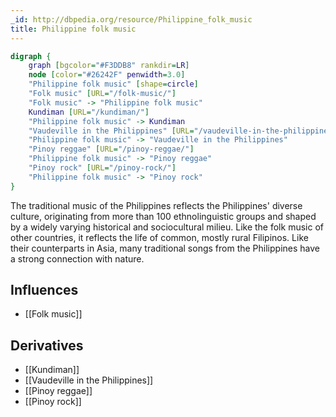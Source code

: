 ```yaml
---
_id: http://dbpedia.org/resource/Philippine_folk_music
title: Philippine folk music
---
```


```dot
digraph {
	graph [bgcolor="#F3DDB8" rankdir=LR]
	node [color="#26242F" penwidth=3.0]
	"Philippine folk music" [shape=circle]
	"Folk music" [URL="/folk-music/"]
	"Folk music" -> "Philippine folk music"
	Kundiman [URL="/kundiman/"]
	"Philippine folk music" -> Kundiman
	"Vaudeville in the Philippines" [URL="/vaudeville-in-the-philippines/"]
	"Philippine folk music" -> "Vaudeville in the Philippines"
	"Pinoy reggae" [URL="/pinoy-reggae/"]
	"Philippine folk music" -> "Pinoy reggae"
	"Pinoy rock" [URL="/pinoy-rock/"]
	"Philippine folk music" -> "Pinoy rock"
}
```

The traditional music of the Philippines reflects the Philippines' diverse culture, originating from more than 100 ethnolinguistic groups and shaped by a widely varying historical and sociocultural milieu. Like the folk music of other countries, it reflects the life of common, mostly rural Filipinos. Like their counterparts in Asia, many traditional songs from the Philippines have a strong connection with nature.

## Influences
- [[Folk music]]

## Derivatives
- [[Kundiman]]
- [[Vaudeville in the Philippines]]
- [[Pinoy reggae]]
- [[Pinoy rock]]
